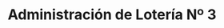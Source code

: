 ---
title: "Administración de Lotería Nº 3"
url: /jaen/administracion-de-loteria-no-3/
shop: lotería
---